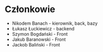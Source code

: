 # Członkowie
- Nikodem Banach - kierownik, back, bazy
- Łukasz Łuckiewicz - backend
- Szymon Bogdański - Front
- Jakub Baranowski - Front
- Jackob Baliński - Front
